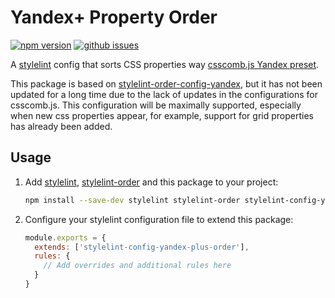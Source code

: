 # Yandex+ Property Order

[![npm version][npm-img]][npm-url]
[![github issues][issues-img]][issues-url]

A [stylelint][] config that sorts CSS properties way [csscomb.js Yandex preset][csscomb-yandex].

This package is based on [stylelint-order-config-yandex][], but it has not been updated for a long time due to the lack of updates in the configurations for csscomb.js. This configuration will be maximally supported, especially when new css properties appear, for example, support for grid properties has already been added.

## Usage

1.  Add [stylelint][], [stylelint-order][] and this package to your project:
    ```sh
    npm install --save-dev stylelint stylelint-order stylelint-config-yandex-plus-order
    ```
2.  Configure your stylelint configuration file to extend this package:
    ```js
    module.exports = {
      extends: ['stylelint-config-yandex-plus-order'],
      rules: {
        // Add overrides and additional rules here
      }
    }
    ```

[npm-url]: https://www.npmjs.com/package/stylelint-config-yandex-plus-order
[npm-img]: https://img.shields.io/npm/v/stylelint-config-yandex-plus-order.svg?style=flat
[npm-dls]: https://img.shields.io/npm/dt/stylelint-config-yandex-plus-order.svg?style=flat
[issues-url]: https://github.com/maximpostnikov/stylelint-config-yandex-plus-order/issues
[issues-img]: https://img.shields.io/github/issues/maximpostnikov/stylelint-config-yandex-plus-order.svg?style=flat
[stylelint]: https://github.com/stylelint/stylelint
[stylelint-order]: https://github.com/hudochenkov/stylelint-order
[csscomb-yandex]: https://github.com/csscomb/csscomb.js/blob/dev/config/yandex.json
[stylelint-order-config-yandex]: https://github.com/d4rkcr0w/stylelint-order-config/tree/master/packages/stylelint-order-config-yandex

